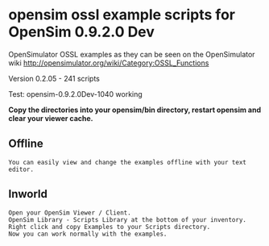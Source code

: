 # opensim ossl example scripts for OpenSim 0.9.2.0 Dev

OpenSimulator OSSL examples as they can be seen on the OpenSimulator wiki http://opensimulator.org/wiki/Category:OSSL_Functions

Version 0.2.05 - 241 scripts

Test: opensim-0.9.2.0Dev-1040 working

**Copy the directories into your opensim/bin directory, restart opensim and clear your viewer cache.**

## Offline
    You can easily view and change the examples offline with your text editor.

## Inworld
    Open your OpenSim Viewer / Client.
    OpenSim Library - Scripts Library at the bottom of your inventory.
    Right click and copy Examples to your Scripts directory.
    Now you can work normally with the examples.


